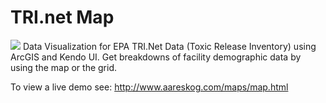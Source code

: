 TRI.net Map
====
<img src="http://aareskog.com/maps/TRIMapping.png" />
Data Visualization for EPA TRI.Net Data (Toxic Release Inventory) using ArcGIS and Kendo UI.
Get breakdowns of facility demographic data by using the map or the grid. 

To view a live demo see: <a href="http://www.aareskog.com/maps/map.html">http://www.aareskog.com/maps/map.html</a>
